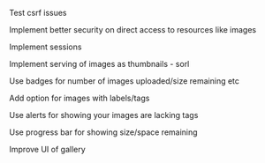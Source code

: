 Test csrf issues

Implement better security on direct access to resources like images

Implement sessions

Implement serving of images as thumbnails - sorl

Use badges for number of images uploaded/size remaining etc

Add option for images with labels/tags

Use alerts for showing your images are lacking tags

Use progress bar for showing size/space remaining

Improve UI of gallery